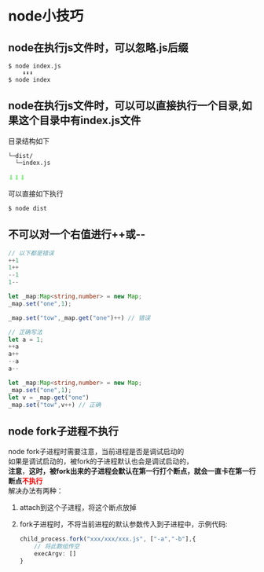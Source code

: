# node小技巧

## node在执行js文件时，可以忽略.js后缀

```shell
$ node index.js
    ⬇⬇⬇
$ node index
```

## node在执行js文件时，可以可以直接执行一个目录,如果这个目录中有index.js文件

目录结构如下

```
└─dist/
  └─index.js
```

<span style="color:lightgreen">⬇⬇︎⬇︎︎︎︎︎︎︎</span>

可以直接如下执行

```shell
$ node dist 
```


## 不可以对一个右值进行++或--

```ts
// 以下都是错误
++1
1++
--1
1--

let _map:Map<string,number> = new Map;
_map.set("one",1);

_map.set("tow",_map.get("one")++) // 错误

// 正确写法
let a = 1;
++a
a++
--a
a--

let _map:Map<string,number> = new Map;
_map.set("one",1);
let v = _map.get("one")
_map.set("tow",v++) // 正确


```

## node fork子进程不执行

node fork子进程时需要注意，当前进程是否是调试启动的  
如果是调试启动的，被fork的子进程默认也会是调试启动的，  
**注意**，**这时，被fork出来的子进程会默认在第一行打个断点，就会一直卡在第一行断点<span style="color:red">不执行</span>**  
解决办法有两种：
1. attach到这个子进程，将这个断点放掉
2. fork子进程时，不将当前进程的默认参数传入到子进程中，示例代码:

    ```ts
    child_process.fork("xxx/xxx/xxx.js", ["-a","-b"],{
        // 将此数组传空
        execArgv: []
    }
    ```
